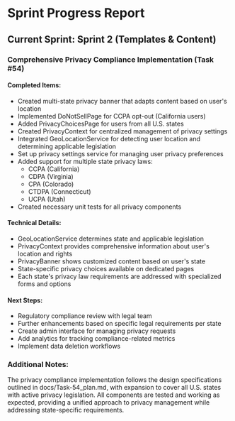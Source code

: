 # Sprint Progress Report

## Current Sprint: Sprint 2 (Templates & Content)

### Comprehensive Privacy Compliance Implementation (Task #54)

#### Completed Items:
- Created multi-state privacy banner that adapts content based on user's location
- Implemented DoNotSellPage for CCPA opt-out (California users)
- Added PrivacyChoicesPage for users from all U.S. states
- Created PrivacyContext for centralized management of privacy settings
- Integrated GeoLocationService for detecting user location and determining applicable legislation
- Set up privacy settings service for managing user privacy preferences
- Added support for multiple state privacy laws:
  - CCPA (California)
  - CDPA (Virginia)
  - CPA (Colorado)
  - CTDPA (Connecticut)
  - UCPA (Utah)
- Created necessary unit tests for all privacy components

#### Technical Details:
- GeoLocationService determines state and applicable legislation
- PrivacyContext provides comprehensive information about user's location and rights
- PrivacyBanner shows customized content based on user's state
- State-specific privacy choices available on dedicated pages
- Each state's privacy law requirements are addressed with specialized forms and options

#### Next Steps:
- Regulatory compliance review with legal team
- Further enhancements based on specific legal requirements per state
- Create admin interface for managing privacy requests
- Add analytics for tracking compliance-related metrics
- Implement data deletion workflows

### Additional Notes:
The privacy compliance implementation follows the design specifications outlined in docs/Task-54_plan.md, with expansion to cover all U.S. states with active privacy legislation. All components are tested and working as expected, providing a unified approach to privacy management while addressing state-specific requirements. 